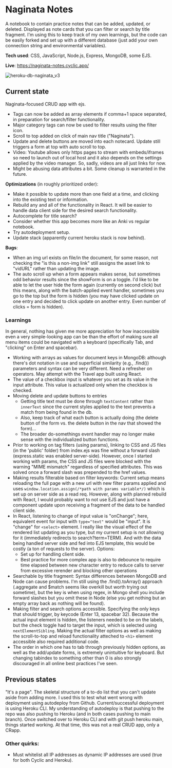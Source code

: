 # Naginata Notes
A notebook to contain practice notes that can be added, updated, or deleted. Displayed as note cards that you can filter or search by title fragment.
I'm using this to keep track of my own learnings, but the code can be easily forked and set up with a different database (just add your own connection string and environmental variables).

**Tech used**: CSS, JavaScript, Node.js, Express, MongoDB, some EJS.

**Live**: https://naginata-notes.cyclic.app/

![heroku-db-naginata_v3](https://user-images.githubusercontent.com/102257735/179806708-cf5e67e0-1824-4ee8-86fd-58ac0e119723.png)

## Current state
Naginata-focused CRUD app with ejs.
- Tags can now be added as array elements if comma+1 space separated, in preparation for search/filter functionality.
- Major category tags can now be used to filter results using the filter icon.
- Scroll to top added on click of main nav title ("Naginata").
- Update and delete buttons are moved into each notecard. Update still triggers a form at top with auto scroll to top.
- Video: Youtube allows only https pages to stream with embeds/iframes so need to launch out of local host and it also depends on the settings applied by the video manager. So, sadly, videos are all just links for now. 
- Might be abusing data attributes a bit. Some cleanup is warranted in the future.

**Optimizations** (in roughly prioritized order): 
- Make it possible to update more than one field at a time, and clicking into the existing text or information.
- Rebuild any and all of the functionality in React. It will be easier to handle data client side for the desired search functionality.
- Autocomplete for title search?
- Consider whether this app becomes more like an Anki vs regular notebook.
- Try autodeployment setup.
- Update stack (apparently current heroku stack is now behind).

**Bugs**: 
- When an img url exists on file/in the document, for some reason, not checking the "is this a non-img link" still assigns the asset link to "vidURL" rather than updating the image.
- The auto scroll up when a form appears makes sense, but sometimes odd behavior results since the showForm is on a toggle. I'd like to be able to let the user hide the form again (currently on second click) but this means, along with the batch-applied event handler, sometimes you go to the top but the form is hidden (you may have clicked update on one entry and decided to click update on another entry. Even number of clicks = form is hidden).

### Learnings
In general, nothing has given me more appreciation for how inaccessible even a very simple-looking app can be than the effort of making sure all menu items could be navigated with a keyboard (specifically Tab, and "clicking" on Enter and spacebar). 

- Working with arrays as values for document keys in MongoDB: although there's dot notation in use and superficial similarity (e.g., .find()) parameters and syntax can be very different. Need a refresher on operators. May attempt with the Travel app built using React.
- The value of a checkbox input is whatever you set as its value in the input attribute. This value is actualized only when the checkbox is checked.
- Moving delete and update buttons to entries
  - Getting title text must be done through `textContent` rather than `innerText` since the current styles applied to the text prevents a match from being found in the db. 
  - Also, keep track of what each button is actually doing (the delete button of the form vs. the delete button in the nav that showed the form)...
  - The broader do-somethings event handler may no longer make sense with the individualized button functions.
- Prior to working on tag filters (using params), linking to CSS and JS files (in the 'public' folder) from index.ejs was fine without a forward slash (express.static was enabled server-side). However, once I started working with params, the CSS and JS files were blocked with the warning "MIME mismatch" regardless of specified attributes. This was solved once a forward slash was prepended to the href values.
- Making results filterable based on filter keywords: Current setup means reloading the full page with a new url with new filter params applied and uses `window.location.assign(/*path with params variable*/)` which is set up on server side as a read req. However, along with planned rebuild with React, I would probably want to not use EJS and just have a component update upon receiving a fragment of the data to be handled client side.
- In React, listening to change of input value is "onChange"; here, equivalent event for input with `type="text"` would be "input". It is "change" for `<select>` element. I really like the visual effect of the rendered list updating as you type, but my current setup is not allowing for it (immediately redirects to search?term=TERM). And with the data being handled server side and fed into EJS template, this would be costly (a ton of requests to the server). Options:
  - Set up for handling client side.
  - Best practice for more complex app is also to debounce to require time elapsed between new character entry to reduce calls to server from excessive rerender and blocking other operations
- Searchable by title fragment: Syntax differences between MongoDB and Node can cause problems. I'm still using the .find().toArray() approach (.aggregate and $match seems like overkill but worth trying out sometime), but the key is when using regex, in Mongo shell you include forward slashes but you omit these in Node (else you get nothing but an empty array back as nothing will be found).
- Making filter and search options accessible. Specifying the only keys that should trigger, by keycode (Enter 13, spacebar 32). Because the actual input element is hidden, the listeners needed to be on the labels, but the check toggle had to target the input, which is selected using `nextElementSibling`. Making the actual filter options as well as making the scroll-to-top and reload functionality atteched to `<h1>` element accessible also required additional code. 
- The order in which one has to tab through previously hidden options, as well as the add/update forms, is extremely unintuitive for keyboard. But changing tabindex to something other than 0 is also strongly discouraged in all online best practices I've seen.

## Previous states
"It's a page". The skeletal structure of a to-do list that you can't update aside from adding more. I used this to test what went wrong with deployment using autodeploy from Github. Current/successful deployment is using Heroku CLI. My understanding of autodeploy is that pushing to the repo was also pushing to Heroku (and in both cases pushing to main branch).
Once switched over to Heroku CLI and with git push heroku main, things started working. At that time, this was not a real CRUD app, only a CRapp.

### Other quirks:
- Must whitelist all IP addresses as dynamic IP addresses are used (true for both Cyclic and Heroku).
